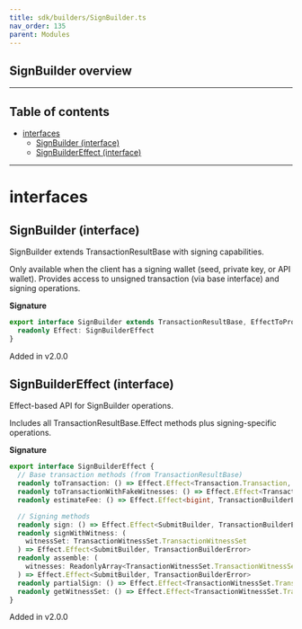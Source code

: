 ```yaml
---
title: sdk/builders/SignBuilder.ts
nav_order: 135
parent: Modules
---
```


## SignBuilder overview

---

<h2 class="text-delta">Table of contents</h2>

- [interfaces](#interfaces)
  - [SignBuilder (interface)](#signbuilder-interface)
  - [SignBuilderEffect (interface)](#signbuildereffect-interface)

---

# interfaces

## SignBuilder (interface)

SignBuilder extends TransactionResultBase with signing capabilities.

Only available when the client has a signing wallet (seed, private key, or API wallet).
Provides access to unsigned transaction (via base interface) and signing operations.

**Signature**

```ts
export interface SignBuilder extends TransactionResultBase, EffectToPromiseAPI<SignBuilderEffect> {
  readonly Effect: SignBuilderEffect
}
```

Added in v2.0.0

## SignBuilderEffect (interface)

Effect-based API for SignBuilder operations.

Includes all TransactionResultBase.Effect methods plus signing-specific operations.

**Signature**

```ts
export interface SignBuilderEffect {
  // Base transaction methods (from TransactionResultBase)
  readonly toTransaction: () => Effect.Effect<Transaction.Transaction, TransactionBuilderError>
  readonly toTransactionWithFakeWitnesses: () => Effect.Effect<Transaction.Transaction, TransactionBuilderError>
  readonly estimateFee: () => Effect.Effect<bigint, TransactionBuilderError>

  // Signing methods
  readonly sign: () => Effect.Effect<SubmitBuilder, TransactionBuilderError>
  readonly signWithWitness: (
    witnessSet: TransactionWitnessSet.TransactionWitnessSet
  ) => Effect.Effect<SubmitBuilder, TransactionBuilderError>
  readonly assemble: (
    witnesses: ReadonlyArray<TransactionWitnessSet.TransactionWitnessSet>
  ) => Effect.Effect<SubmitBuilder, TransactionBuilderError>
  readonly partialSign: () => Effect.Effect<TransactionWitnessSet.TransactionWitnessSet, TransactionBuilderError>
  readonly getWitnessSet: () => Effect.Effect<TransactionWitnessSet.TransactionWitnessSet, TransactionBuilderError>
}
```

Added in v2.0.0
